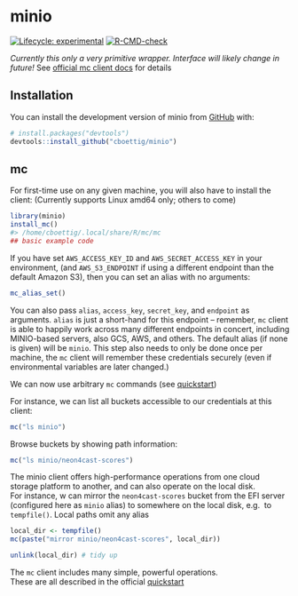 
<!-- README.md is generated from README.Rmd. Please edit that file -->

# minio

<!-- badges: start -->

[![Lifecycle:
experimental](https://img.shields.io/badge/lifecycle-experimental-orange.svg)](https://lifecycle.r-lib.org/articles/stages.html#experimental)
[![R-CMD-check](https://github.com/cboettig/minio/actions/workflows/R-CMD-check.yaml/badge.svg)](https://github.com/cboettig/minio/actions/workflows/R-CMD-check.yaml)
<!-- badges: end -->

*Currently this only a very primitive wrapper.* *Interface will likely
change in future!* See [official mc client
docs](https://docs.min.io/docs/minio-client-quickstart-guide.html) for
details

## Installation

You can install the development version of minio from
[GitHub](https://github.com/) with:

``` r
# install.packages("devtools")
devtools::install_github("cboettig/minio")
```

## mc

For first-time use on any given machine, you will also have to install
the client: (Currently supports Linux amd64 only; others to come)

``` r
library(minio)
install_mc()
#> /home/cboettig/.local/share/R/mc/mc
## basic example code
```

If you have set `AWS_ACCESS_KEY_ID` and `AWS_SECRET_ACCESS_KEY` in your
environment, (and `AWS_S3_ENDPOINT` if using a different endpoint than
the default Amazon S3), then you can set an alias with no arguments:

``` r
mc_alias_set()
```

You can also pass `alias`, `access_key`, `secret_key`, and `endpoint` as
arguments. `alias` is just a short-hand for this endpoint – remember,
`mc` client is able to happily work across many different endpoints in
concert, including MINIO-based servers, also GCS, AWS, and others. The
default alias (if none is given) will be `minio`. This step also needs
to only be done once per machine, the `mc` client will remember these
credentials securely (even if environmental variables are later
changed.)

We can now use arbitrary `mc` commands (see
[quickstart](https://docs.min.io/docs/minio-client-quickstart-guide.html))

For instance, we can list all buckets accessible to our credentials at
this client:

``` r
mc("ls minio")
```

Browse buckets by showing path information:

``` r
mc("ls minio/neon4cast-scores")
```

The minio client offers high-performance operations from one cloud
storage platform to another, and can also operate on the local disk.  
For instance, w can mirror the `neon4cast-scores` bucket from the EFI
server (configured here as `minio` alias) to somewhere on the local
disk, e.g.  to `tempfile()`. Local paths omit any alias

``` r
local_dir <- tempfile()
mc(paste("mirror minio/neon4cast-scores", local_dir))

unlink(local_dir) # tidy up
```

The `mc` client includes many simple, powerful operations.  
These are all described in the official
[quickstart](https://docs.min.io/docs/minio-client-quickstart-guide.html)
